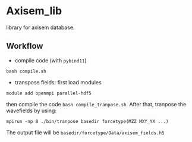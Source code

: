 # Axisem_lib
library for axisem database.

## Workflow
- compile code (with `pybind11`)
```
bash compile.sh
```
- transpose fields: first load modules
```
module add openmpi parallel-hdf5
```
then compile the code `bash compile_tranpose.sh`. After that, tranpose the wavefields by using:
```
mpirun -np 8 ./bin/tranpose basedir forcetype(MZZ MXY_YX ...)
```
The output file will be `basedir/forcetype/Data/axisem_fields.h5`
    
